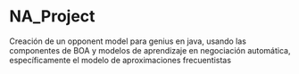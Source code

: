# NA_Project
Creación de un opponent model para genius en java, usando las componentes de BOA y modelos de aprendizaje en negociación automática, específicamente el modelo de aproximaciones frecuentistas
